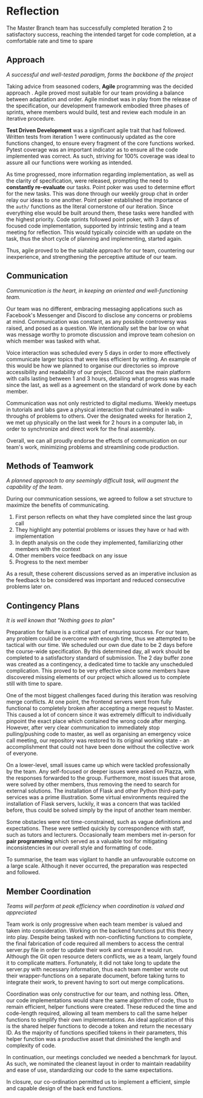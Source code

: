 # Reflection

The Master Branch team has successfully completed Iteration 2 to satisfactory
success, reaching the intended target for code completion, at a comfortable rate and
time to spare

## Approach
*A successful and well-tested paradigm, forms the backbone of the project*

Taking advice from seasoned coders, __Agile__ programming was the decided approach . Agile proved most suitable for our team
providing a balance between adaptation and order. Agile mindset was in play from the release of the specification, our development framework embodied three phases of sprints, where
members would build, test and review each module in an iterative procedure.

 __Test Driven Development__ was a significant agile trait that had followed. Written tests from iteration 1 were
 continuously updated as the core functions changed, to ensure every fragment of the core functions worked. Pytest coverage was an important
 indicator as to ensure all the code implemented was correct. As such, striving for 100% coverage was ideal to assure all our functions were working as intended.

 As time progressed, more information regarding implementation, as well as the clarity of specification, were released, prompting the need to __constantly re-evaluate__ our tasks. Point poker was used to determine
 effort for the new tasks. This was done through our weekly group chat in order relay our ideas to one another. Point poker established the importance of the `auth/` functions as the literal cornerstone of our iteration. Since
 everything else would be built around them, these tasks were handled with the highest priority. Code sprints followed point poker, with 3 days of focused code implementation, supported by intrinsic testing and a team meeting
 for reflection. This would typically coincide with an update on the task, thus the short cycle of planning and implementing, started again.

Thus, agile proved to be the suitable approach for our team, countering our inexperience, and strengthening the perceptive attitude of our team.
## Communication
*Communication is the heart, in keeping an oriented and well-functioning team.*

Our team was no different, embracing messaging applications such as Facebook's Messenger and Discord to disclose any concerns or problems at mind. Communication was constant, as any possible controversy was
raised, and posed as a question. We intentionally set the bar low on what was message worthy to promote discussion and improve team cohesion on which member was tasked with what.

Voice interaction was scheduled every 5 days in order to more effectively communicate larger topics that were less efficient by writing.
An example of this would be how we planned to organise our directories so improve accessibility and readability of our project.
Discord was the main platform with calls lasting between 1 and 3 hours, detailing what progress was made since the last, as well as a agreement on the standard of work done by each member.

Communication was not only restricted to digital mediums. Weekly meetups in tutorials and labs gave a physical interaction that culminated in walk-throughs of problems to others. Over the designated weeks for Iteration 2, we met up physically on the last week for 2 hours in a computer lab, in order to synchronize and direct work for the final assembly.

Overall, we can all proudly endorse the effects of communication on our team's work, minimizing problems and streamlining code production.

## Methods of Teamwork
*A planned approach to any seemingly difficult task, will augment the capability of the team*.

During our communication sessions, we agreed to follow a set structure to maximize the benefits of communicating.

 1. First person reflects on what they have completed since the last group call
 2. They highlight any potential problems or issues they have or had with implementation
 3. In depth analysis on the code they implemented, familiarizing other members with the context
 4. Other members voice feedback on any issue
 5. Progress to the next member

As a result, these coherent discussions served as an imperative inclusion as the feedback to be considered was important and reduced consecutive problems later on.

## Contingency Plans
*It is well known that "Nothing goes to plan"*

Preparation for failure is a critical part of ensuring success. For our team, any problem could be overcome with enough time, thus we attempted to be tactical with our time. We scheduled our own due date to be 2 days before the course-wide specification. By this determined day, all work should be completed to a satisfactory standard of submission. The 2 day buffer zone was created as a contingency, a dedicated time to tackle any unscheduled complication. This proved to be very effective since some members have discovered missing elements of our project which allowed us to complete still with time to spare.

One of the most biggest challenges faced during this iteration was resolving merge conflicts. At one point, the frontend servers went from
fully functional to completely broken after accepting a merge request to Master. This caused a lot of concern since it was extremely
difficult to individually pinpoint the exact place which contained the wrong code after merging. However, after very clear communication to
immediately stop pulling/pushing code to master, as well as organising an emergency voice call meeting, our repository was restored to its
original working state - an accomplishment that could not have been done without the collective work of everyone.

On a lower-level, small issues came up which were tackled professionally by the team. Any self-focused or deeper issues were asked on Piazza, with the responses forwarded to the group. Furthermore, most issues that arose, were solved by other members, thus removing the need to search for external solutions. The installation of Flask and other Python third-party services was a prime illustration. Some virtual environments required the installation of Flask servers, luckily, it was a concern that was tackled before, thus could be solved simply by the input of another team member.

Some obstacles were not time-constrained, such as vague definitions and expectations. These were settled quickly by correspondence with staff, such as tutors and lecturers. Occasionally team members met in-person for __pair programming__ which served as a valuable tool for mitigating inconsistencies in our overall style and formatting of code.

To summarise, the team was vigilant to handle an unfavourable outcome on a large scale. Although it never occurred, the preparation was respected and followed.

## Member Coordination
*Teams will perform at peak efficiency when coordination is valued and appreciated*

Team work is only progressive when each team member is valued and taken into consideration. Working on the backend functions put this theory into play. Despite being tasked with non-conflicting functions to complete, the final fabrication of code required all members to access the central server.py file in order to update their work and ensure it would run. Although the Git open resource deters conflicts, we as a team, largely found it to complicate matters. Fortunately, it did not take long to update the server.py with necessary information, thus each team member wrote out their wrapper-functions on a separate document, before taking turns to integrate their work, to prevent having to sort out merge complications.

Coordination was only constructive for our team, and nothing less. Often, our code implementations would share the same algorithm of code, thus to remain efficient, helper functions were created. These reduced the time and code-length required, allowing all team members to call the same helper functions to simplify their own implementations. An ideal application of this is the shared helper functions to decode a token and return the necessary ID. As the majority of functions specified tokens in their parameters, this helper function was a productive asset that diminished the length and complexity of code.

In continuation, our meetings concluded we needed a benchmark for layout. As such, we nominated the cleanest layout in order to maintain readability and ease of use, standardizing our code to the same expectations.

In closure, our co-ordination permitted us to implement a efficient, simple and capable design of the back end functions.
